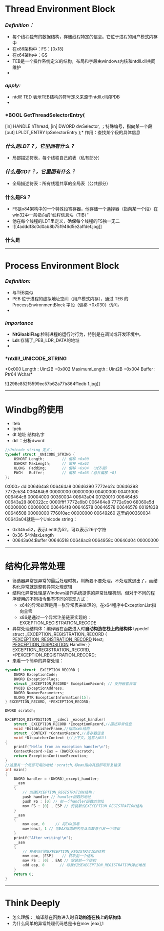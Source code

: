# Thread Environment Block
### *Definition：*
- 每个线程独有的数据结构，存储线程特定的信息。它位于进程的用户模式内存中
- 在x86架构中：FS：[0x18]
- 在x64架构中：GS
- TEB是一个操作系统定义的结构，布局和字段由windows内核和ntdll.dll共同维护
- 
### *apply:*
- ntdll! TED 表示TEB结构的符号定义来源于ntdll.dll的PDB
- 
### *BOOL GetThreadSelectorEntry( 
[in] HANDLE hThread, 
[in] DWORD dwSelector, ；特殊编号，指向某一个段
[out] LPLDT_ENTRY lpSelectorEntry );*
作用：查找某个段的具体信息

### *什么是LDT？，它里面有什么？*
- 局部描述符表，每个线程自己的表（私有部分）
### *什么是GDT？，它里面有什么？*
- 全局描述符表：所有线程共享的全局表（公共部分）

### 什么是FS？
- FS是x84架构中的一个特殊段寄存器，他存储一个选择器（指向某一个段）在win32中一般指向的“线程信息块（TIB）”
- 他在每个线程的LDT里定义，确保每个线程的FS独一无二
- ![[4adddf8c0d0ab8b75f946d5e2affdef.jpg]]

### 什么是


---
# Process Environment Block

### *Definition:*
- 与TEB类似
- PEB 位于进程的虚拟地址空间（用户模式内存），通过 TEB 的 ProcessEnvironmentBlock 字段（偏移 +0x030）访问。
- 
### *Importance*
- **NtGloablFlag**:控制进程的运行时行为，特别是在调试或开发环境中。
- **Ldr**:存储了_PEB_LDR_DATA的地址
- 
### *ntdll!_UNICODE_STRING
   +0x000 Length        : Uint2B
   +0x002 MaximumLength : Uint2B
   +0x004 Buffer        : Ptr64 Wchar*

![[298e852f5599ec57b62a77b864f1edb 1.jpg]]

---
# Windbg的使用
- !teb
- !peb
- dt 地址 结构名字
- dd ：分析dword
```cpp
//Unicode string 定义：
typedef struct _UNICODE_STRING {
    USHORT Length;        // 偏移 +0x00
    USHORT MaxLength;     // 偏移 +0x02
    ULONG  Padding;       // 偏移 +0x04 （对齐用）
    PWCH   Buffer;        // 偏移 +0x08 (总共偏移 +8)
};
```
0:000> dd 006464a8
006464a8  00646390 7772eb2c 00646398 7772eb34
006464b8  00000000 00000000 00400000 00401000
006464c8  00004000 00360034 00643a04 00120010
006464d8  00643a28 800022cc 0000ffff 7772e9b0
006464e8  7772e9b0 68060e5d 00000000 00000000
006464f8  00646578 00646578 00646578 0019f838
00646508  00000000 776010ec 00000000 00649260
这里的00360034 00643a04就是一个Unicode string：
- 0x34h=52，表示Lenth为52，可以表示26个字符
- 0x36-54:MaxLength
- 00643a04:Buffer
00646518  00648ac8 0064958c 00646d04 00000000
---

# 结构化异常处理
- 筛选器异常是异常的最后处理时机，判断要不要处理，不处理就退出了，而结构化异常就是整套异常处理逻辑
- 结构化异常处理是Windows操作系统提供的异常处理机制，但对于不同的程序使用的不同指令集有不同的实现方式：
	- x64的异常处理是用一张异常表来处理的，在x64程序中ExceptionList指向全零
	- x86是通过一个异常注册链表实现的：EXCEPTION_REGISTRATION_RECODE
- 异常处理结构体：编译器在函数进入时**自动构造在栈上的结构体**
  typedef struct _EXCEPTION_REGISTRATION_RECORD
{
     [PEXCEPTION_REGISTRATION_RECORD](https://www.nirsoft.net/kernel_struct/vista/EXCEPTION_REGISTRATION_RECORD.html) Next;
     [PEXCEPTION_DISPOSITION](https://www.nirsoft.net/kernel_struct/vista/EXCEPTION_DISPOSITION.html) Handler;
} EXCEPTION_REGISTRATION_RECORD, *PEXCEPTION_REGISTRATION_RECORD;
- 来看一个简单的异常处理：
```cpp
typedef struct _EXCEPTION_RECORD {
    DWORD ExceptionCode;
    DWORD ExceptionFlags;
    struct _EXCEPTION_RECORD* ExceptionRecord; // 支持嵌套异常
    PVOID ExceptionAddress;
    DWORD NumberParameters;
    ULONG_PTR ExceptionInformation[15];
} EXCEPTION_RECORD, *PEXCEPTION_RECORD;

DWORD scratch;

EXCEPTION_DISPOSITION __cdecl _except_handler(
    struct _EXCEPTION_RECORD *ExceptionRecord,//描述异常信息
    void *EstablisherFrame,//指向seh结构
    struct _CONTEXT *ContextRecord,//寄存器信息
    void *DispatcherContext )//上下文，通常为NULL
{
    printf("Hello from an exception handler\n");
    ContextRecord->Eax = (DWORD)&scratch;
    return ExceptionContinueExecution;
}
//这里有一个局部可用的地址：scratch,将eax指向其后即可修复错误
int main()
{
    DWORD handler = (DWORD)_except_handler;
    __asm
    {
        // 创建EXCEPTION_REGISTRATION结构：
        push handler // handler函数的地址
        push FS : [0] // 前一个handler函数的地址
        mov FS : [0] , ESP // 安装新的EXECEPTION_REGISTRATION结构
    }
    __asm
    {
        mov eax, 0     // 将EAX清零
        mov[eax], 1 // 写EAX指向的内存从而故意引发一个错误
    }
    printf("After writing!\n");
    __asm
    {
        // 移去我们的EXECEPTION_REGISTRATION结构
        mov eax, [ESP]    // 获取前一个结构
        mov FS : [0] , EAX // 安装前一个结构
        add esp, 8       // 将我们的EXECEPTION_REGISTRATION弹出堆栈
    }
    return 0;
}
```







---
# Think Deeply
- 怎么理解：_编译器在函数进入时**自动构造在栈上的结构体**
- 为什么简单的异常处理代码总是卡在mov [eax],1